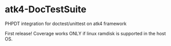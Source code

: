 atk4-DocTestSuite
=================

PHPDT integration for doctest/unittest on atk4 framework

First release! Coverage works ONLY if linux ramdisk is supported in the host OS.

